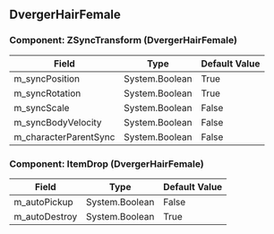 ## DvergerHairFemale

### Component: ZSyncTransform (DvergerHairFemale)

|Field|Type|Default Value|
|---|---|---|
|m_syncPosition|System.Boolean|True|
|m_syncRotation|System.Boolean|True|
|m_syncScale|System.Boolean|False|
|m_syncBodyVelocity|System.Boolean|False|
|m_characterParentSync|System.Boolean|False|

### Component: ItemDrop (DvergerHairFemale)

|Field|Type|Default Value|
|---|---|---|
|m_autoPickup|System.Boolean|False|
|m_autoDestroy|System.Boolean|True|

